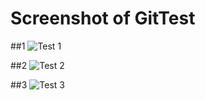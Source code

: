 # Screenshot of GitTest
##1
![Test 1](https://user-images.githubusercontent.com/101875465/172572938-583d452a-682c-4dee-9bad-126ce360db3a.png)

##2
![Test 2](https://user-images.githubusercontent.com/101875465/172573100-f1699e17-1c45-43f8-a9fa-0f0bc530fea5.png)

##3
![Test 3](https://user-images.githubusercontent.com/101875465/172573169-bfc8cc7e-4012-49eb-9cd3-ada4a05a4ba4.png)